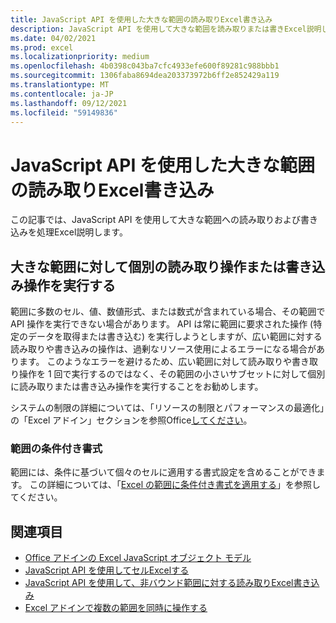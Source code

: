 ```yaml
---
title: JavaScript API を使用した大きな範囲の読み取りExcel書き込み
description: JavaScript API を使用して大きな範囲を読み取りまたは書きExcel説明します。
ms.date: 04/02/2021
ms.prod: excel
ms.localizationpriority: medium
ms.openlocfilehash: 4b0398c043ba7cfc4933efe600f89281c988bbb1
ms.sourcegitcommit: 1306faba8694dea203373972b6ff2e852429a119
ms.translationtype: MT
ms.contentlocale: ja-JP
ms.lasthandoff: 09/12/2021
ms.locfileid: "59149836"
---
```

# <a name="read-or-write-to-a-large-range-using-the-excel-javascript-api"></a>JavaScript API を使用した大きな範囲の読み取りExcel書き込み

この記事では、JavaScript API を使用して大きな範囲への読み取りおよび書き込みを処理Excel説明します。

## <a name="run-separate-read-or-write-operations-for-large-ranges"></a>大きな範囲に対して個別の読み取り操作または書き込み操作を実行する

範囲に多数のセル、値、数値形式、または数式が含まれている場合、その範囲で API 操作を実行できない場合があります。 API は常に範囲に要求された操作 (特定のデータを取得または書き込む) を実行しようとしますが、広い範囲に対する読み取りや書き込みの操作は、過剰なリソース使用によるエラーになる場合があります。 このようなエラーを避けるため、広い範囲に対して読み取りや書き取り操作を 1 回で実行するのではなく、その範囲の小さいサブセットに対して個別に読み取りまたは書き込み操作を実行することをお勧めします。

システムの制限の詳細については、「リソースの制限とパフォーマンスの最適化」の「Excel アドイン」セクションを参照Office[してください](../concepts/resource-limits-and-performance-optimization.md#excel-add-ins)。

### <a name="conditional-formatting-of-ranges"></a>範囲の条件付き書式

範囲には、条件に基づいて個々のセルに適用する書式設定を含めることができます。 この詳細については、「[Excel の範囲に条件付き書式を適用する](excel-add-ins-conditional-formatting.md)」を参照してください。

## <a name="see-also"></a>関連項目

- [Office アドインの Excel JavaScript オブジェクト モデル](excel-add-ins-core-concepts.md)
- [JavaScript API を使用してセルExcelする](excel-add-ins-cells.md)
- [JavaScript API を使用して、非バウンド範囲に対する読み取りExcel書き込み](excel-add-ins-ranges-unbounded.md)
- [Excel アドインで複数の範囲を同時に操作する](excel-add-ins-multiple-ranges.md)

